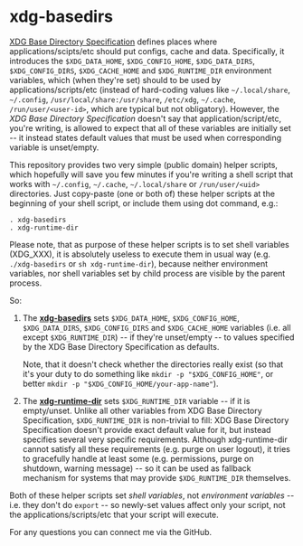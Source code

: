 xdg-basedirs
=====================

[XDG Base Directory Specification](http://standards.freedesktop.org/basedir-spec/basedir-spec-latest.html) defines places where applications/scipts/etc should put configs, cache and data. Specifically, it introduces the `$XDG_DATA_HOME`, `$XDG_CONFIG_HOME`, `$XDG_DATA_DIRS`, `$XDG_CONFIG_DIRS`, `$XDG_CACHE_HOME` and `$XDG_RUNTIME_DIR` environment variables, which (when they're set) should to be used by applications/scripts/etc (instead of hard-coding values like `~/.local/share`, `~/.config`, `/usr/local/share:/usr/share`, `/etc/xdg`, `~/.cache`, `/run/user/<user-id>`, which are typical but not obligatory). However, the _XDG Base Directory Specification_ doesn't say that application/script/etc, you're writing, is allowed to expect that all of these variables are initially set -- it instead states default values that must be used when corresponding variable is unset/empty.

This repository provides two very simple (public domain) helper scripts, which hopefully will save you few minutes if you're writing a shell script that works with `~/.config`, `~/.cache`, `~/.local/share` or `/run/user/<uid>` directories. Just copy-paste (one or both of) these helper scripts at the beginning of your shell script, or include them using dot command, e.g.:

    . xdg-basedirs
    . xdg-runtime-dir

Please note, that as purpose of these helper scripts is to set shell variables (XDG_XXX), it is absolutely useless to execute them in usual way (e.g. `./xdg-basedirs` or `sh xdg-runtime-dir`), because neither environment variables, nor shell variables set by child process are visible by the parent process.

So:

1. The **[xdg-basedirs](xdg-basedirs)** sets `$XDG_DATA_HOME`, `$XDG_CONFIG_HOME`, `$XDG_DATA_DIRS`, `$XDG_CONFIG_DIRS` and `$XDG_CACHE_HOME` variables (i.e. all except `$XDG_RUNTIME_DIR`) -- if they're unset/empty -- to values specified by the XDG Base Directory Specification as defaults.

    Note, that it doesn't check whether the directories really exist (so that it's your duty to do something like `mkdir -p "$XDG_CONFIG_HOME"`, or better `mkdir -p "$XDG_CONFIG_HOME/your-app-name"`).

2. The **[xdg-runtime-dir](xdg-runtime-dir)** sets `$XDG_RUNTIME_DIR` variable -- if it is empty/unset. Unlike all other variables from XDG Base Directory Specification, `$XDG_RUNTIME_DIR` is non-trivial to fill: XDG Base Directory Specification doesn't provide exact default value for it, but instead specifies several very specific requirements. Although xdg-runtime-dir cannot satisfy all these requirements (e.g. purge on user logout), it tries to gracefully handle at least some (e.g. permissions, purge on shutdown, warning message) -- so it can be used as fallback mechanism for systems that may provide `$XDG_RUNTIME_DIR` themselves.

Both of these helper scripts set _shell variables_, not _environment variables_ -- i.e. they don't do `export` -- so newly-set values affect only your script, not the applications/scripts/etc that your script will execute.

For any questions you can connect me via the GitHub.
